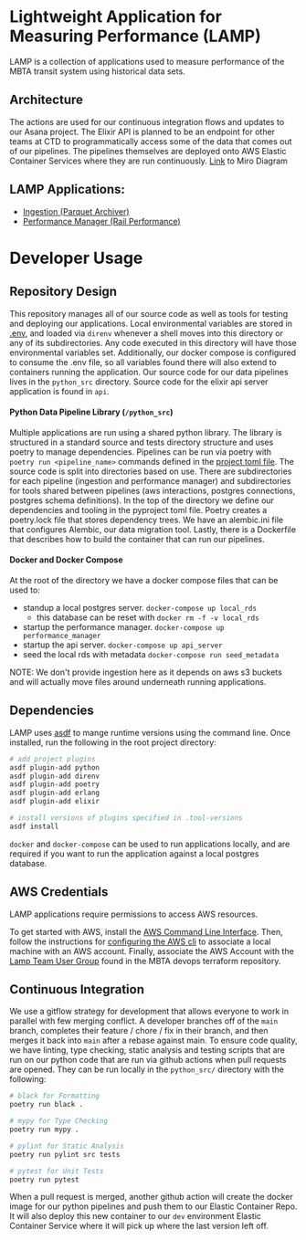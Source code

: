 # Lightweight Application for Measuring Performance (LAMP)
LAMP is a collection of applications used to measure performance of the MBTA transit system using historical data sets.

## Architecture

 The actions are used for our continuous integration flows and updates to our Asana project. The Elixir API is planned to be an endpoint for other teams at CTD to programmatically access some of the data that comes out of our pipelines. The pipelines themselves are deployed onto AWS Elastic Container Services where they are run continuously.
[Link](https://miro.com/app/board/uXjVOzXKW9s=/?share_link_id=356679616715) to Miro Diagram

## LAMP Applications:
* [Ingestion (Parquet Archiver)](python_src/src/lamp_py/ingestion/README.md)
* [Performance Manager (Rail Performance)](python_src/src/lamp_py/performance_manager/README.md)

# Developer Usage

## Repository Design 
This repository manages all of our source code as well as tools for testing and deploying our applications. Local environmental variables are stored in [.env](.env), and loaded via `direnv` whenever a shell moves into this directory or any of its subdirectories. Any code executed in this directory will have those environmental variables set. Additionally, our docker compose is configured to consume the .env file, so all variables found there will also extend to containers running the application. Our source code for our data pipelines lives in the `python_src` directory. Source code for the elixir api server application is found in `api`.

#### Python Data Pipeline Library (`/python_src`)
Multiple applications are run using a shared python library. The library is structured in a standard source and tests directory structure and uses poetry to manage dependencies. Pipelines can be run via poetry with `poetry run <pipeline_name>` commands defined in the [project toml file](python_src/pyproject.toml). The source code is split into directories based on use. There are subdirectories for each pipeline (ingestion and performance manager) and subdirectories for tools shared between pipelines (aws interactions, postgres connections, postgres schema definitions). In the top of the directory we define our dependencies and tooling in the pyproject toml file. Poetry creates a poetry.lock file that stores dependency trees. We have an alembic.ini file that configures Alembic, our data migration tool. Lastly, there is a Dockerfile that describes how to build the container that can run our pipelines. 

#### Docker and Docker Compose
At the root of the directory we have a docker compose files that can be used to:
* standup a local postgres server. `docker-compose up local_rds`
    * this database can be reset with `docker rm -f -v local_rds`
* startup the performance manager. `docker-compose up performance_manager`
* startup the api server. `docker-compose up api_server`
* seed the local rds with metadata `docker-compose run seed_metadata`

NOTE: We don't provide ingestion here as it depends on aws s3 buckets and will actually move files around underneath running applications.

## Dependencies

LAMP uses [asdf](https://asdf-vm.com/) to mange runtime versions using the command line. Once installed, run the following in the root project directory:

```sh
# add project plugins
asdf plugin-add python
asdf plugin-add direnv
asdf plugin-add poetry
asdf plugin-add erlang
asdf plugin-add elixir

# install versions of plugins specified in .tool-versions
asdf install
```

`docker` and  `docker-compose` can be used to run applications locally, and are required if you want to run the application against a local postgres database.

## AWS Credentials

LAMP applications require permissions to access AWS resources. 

To get started with AWS, install the [AWS Command Line Interface](https://aws.amazon.com/cli/). Then, follow the instructions for [configuring the AWS cli](https://docs.aws.amazon.com/cli/latest/userguide/cli-configure-quickstart.html#cli-configure-quickstart-creds) to associate a local machine with an AWS account.  Finally, associate the AWS Account with the [Lamp Team User Group](https://github.com/mbta/devops/blob/627ab870f51b4bb9967f0f45efaee679e4a7d195/terraform/restricted/iam-user-groups.tf#L204-L213) found in the MBTA devops terraform repository.

## Continuous Integration

We use a gitflow strategy for development that allows everyone to work in parallel with few merging conflict. A developer branches off of the `main` branch, completes their feature / chore / fix in their branch, and then merges it back into `main` after a rebase against main. To ensure code quality, we have linting, type checking, static analysis and testing scripts that are run on our python code that are run via github actions when pull requests are opened. They can be run locally in the `python_src/` directory with the following:
```sh
# black for Formatting
poetry run black .

# mypy for Type Checking
poetry run mypy .

# pylint for Static Analysis
poetry run pylint src tests

# pytest for Unit Tests
poetry run pytest
```

When a pull request is merged, another github action will create the docker image for our python pipelines and push them to our Elastic Container Repo. It will also deploy this new container to our `dev` environment Elastic Container Service where it will pick up where the last version left off.